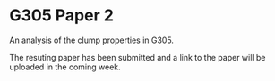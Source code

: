 # G305 Paper 2
An analysis of the clump properties in G305.

The resuting paper has been submitted and a link to the paper will be uploaded in the coming week.
